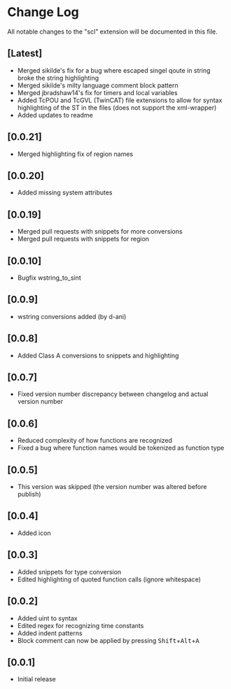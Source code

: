 # Change Log
All notable changes to the "scl" extension will be documented in this file.

## [Latest]
- Merged sikilde's fix for a bug where escaped singel qoute in string broke the string highlighting
- Merged sikilde's milty language comment block pattern
- Merged jbradshaw14's fix for timers and local variables
- Added TcPOU and TcGVL (TwinCAT) file extensions to allow for syntax highlighting of the ST in the files (does not support the xml-wrapper)
- Added updates to readme

## [0.0.21]
- Merged highlighting fix of region names

## [0.0.20]
- Added missing system attributes

## [0.0.19]
- Merged pull requests with snippets for more conversions
- Merged pull requests with snippets for region

## [0.0.10]
- Bugfix wstring_to_sint

## [0.0.9]
- wstring conversions added (by d-ani)

## [0.0.8]
- Added Class A conversions to snippets and highlighting

## [0.0.7]
- Fixed version number discrepancy between changelog and actual version number

## [0.0.6]
- Reduced complexity of how functions are recognized
- Fixed a bug where function names would be tokenized as function type

## [0.0.5]
- This version was skipped (the version number was altered before publish)

## [0.0.4]
- Added icon

## [0.0.3]
- Added snippets for type conversion
- Edited highlighting of quoted function calls (ignore whitespace)

## [0.0.2]
- Added uint to syntax
- Edited regex for recognizing time constants
- Added indent patterns
- Block comment can now be applied by pressing <kbd>Shift</kbd>+<kbd>Alt</kbd>+<kbd>A</kbd>

## [0.0.1]
- Initial release